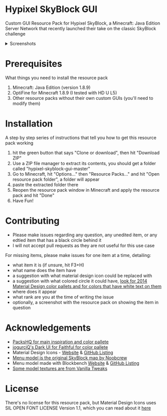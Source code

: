 # Hypixel SkyBlock GUI
Custom GUI Resource Pack for Hypixel SkyBlock, a Minecraft: Java Edition Server Network that recently launched their take on the classic SkyBlock challenge

<details>
  <summary>Screenshots</summary>
  
![SkyBlock Menu](https://i.imgur.com/Kgq00fF.png)
  
![Auction House](https://i.imgur.com/bKuGTKB.png)

![Jerry the Assistant](https://i.imgur.com/8F3anMq.png)

![Iron Minion](https://i.imgur.com/1rmUAxS.png)

Additional textures are from PackHQ, check Acknowledgments for the link
</details>

# Prerequisites
What things you need to install the resource pack

1. Minecraft: Java Edition (version 1.8.9)
2. OptiFine for Minecraft 1.8.9 (I tested with HD U L5)
3. Other resource packs without their own custom GUIs (you'll need to modify them)

# Installation
A step by step series of instructions that tell you how to get this resource pack working

1. hit the green button that says "Clone or download", then hit "Download ZIP"
2. Use a ZIP file manager to extract its contents, you should get a folder called "hypixel-skyblock-gui-master"
3. Go to Minecraft, hit "Options..." then "Resource Packs..." and hit "Open resource pack folder", a folder will appear
4. paste the extracted folder there
5. Reopen the resource pack window in Minecraft and apply the resource pack and hit "Done"
6. Have Fun!

# Contributing
* Please make issues regarding any question, any unedited item, or any edtied item that has a black circle behind it
* I will not accept pull requests as they are not useful for this use case

For missing items, please make issues for one item at a time, detailing:
* what item it is (if unsure, hit F3+H)
* what name does the item have
* a suggestion with what material design icon could be replaced with
* a suggestion with what colored circle it could have, [look for 2014 Material Design color pallets and for colors that have white text on them](https://material.io/design/color/the-color-system.html#tools-for-picking-colors)
* where does it appear
* what rank are you at the time of writing the issue
* optionally, a screenshot with the resource pack on showing the item in question

# Acknowledgements
* [PacksHQ for main inspiration and color pallete](https://packshq.com/)
* [jogurciQ's Dark UI for Faithful for color pallete](https://faithful.team/dark-ui/)
* Material Design Icons - [Website](https://materialdesignicons.com/) & [GitHub Listing](https://github.com/Templarian/MaterialDesign)
* [Menu model is the original SkyBlock map by Noobcrew](https://www.minecraftforum.net/forums/mapping-and-modding-java-edition/maps/1473433-surv-skyblock#c1)
* Menu model made with Blockbench [Website](https://blockbench.net/) & [GitHub Listing](https://github.com/JannisX11/blockbench)
* [Some model textures are from Vanilla Tweaks](https://vanillatweaks.net/)

# License
There's no license for this resource pack, but Material Design Icons uses SIL OPEN FONT LICENSE Version 1.1, which you can read about it [here](https://github.com/Templarian/MaterialDesign/blob/master/LICENSE)
